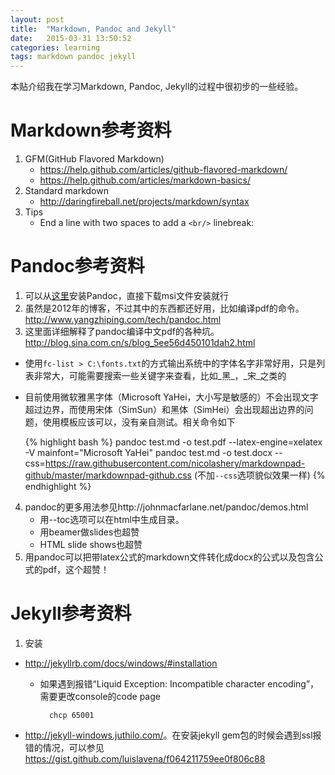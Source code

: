 ```yaml
---
layout: post
title:  "Markdown, Pandoc and Jekyll"
date:   2015-03-31 13:50:52
categories: learning
tags: markdown pandoc jekyll
---
```

本贴介绍我在学习Markdown, Pandoc, Jekyll的过程中很初步的一些经验。

# Markdown参考资料
1. GFM(GitHub Flavored Markdown)
    + <https://help.github.com/articles/github-flavored-markdown/>
    + <https://help.github.com/articles/markdown-basics/>
2. Standard markdown
    + <http://daringfireball.net/projects/markdown/syntax>
3. Tips
    + End a line with two spaces to add a `<br/>` linebreak:

# Pandoc参考资料
1. 可以从[这里](https://github.com/jgm/pandoc/releases/)安装Pandoc，直接下载msi文件安装就行
2. 虽然是2012年的博客，不过其中的东西都还好用，比如编译pdf的命令。<http://www.yangzhiping.com/tech/pandoc.html>
3. 这里面详细解释了pandoc编译中文pdf的各种坑。<http://blog.sina.com.cn/s/blog_5ee56d450101dah2.html>
  + 使用`fc-list > C:\fonts.txt`的方式输出系统中的字体名字非常好用，只是列表非常大，可能需要搜索一些关键字来查看，比如_黑_，_宋_之类的
  + 目前使用微软雅黑字体（Microsoft YaHei，大小写是敏感的）不会出现文字超过边界，而使用宋体（SimSun）和黑体（SimHei）会出现超出边界的问题，使用模板应该可以，没有亲自测试。相关命令如下
 
    {% highlight bash %}
pandoc test.md -o test.pdf --latex-engine=xelatex -V mainfont="Microsoft YaHei"
pandoc test.md -o test.docx --css=https://raw.githubusercontent.com/nicolashery/markdownpad-github/master/markdownpad-github.css (不加`--css`选项貌似效果一样)
{% endhighlight %}
4. pandoc的更多用法参见http://johnmacfarlane.net/pandoc/demos.html
    - 用--toc选项可以在html中生成目录。
    - 用beamer做slides也超赞
    - HTML slide shows也超赞
5. 用pandoc可以把带latex公式的markdown文件转化成docx的公式以及包含公式的pdf，这个超赞！


# Jekyll参考资料
1. 安装
  + <http://jekyllrb.com/docs/windows/#installation>
      + 如果遇到报错“Liquid Exception: Incompatible character encoding”，需要更改console的code page
      
          ```      
            chcp 65001
          ```
  + <http://jekyll-windows.juthilo.com/>。在安装jekyll gem包的时候会遇到ssl报错的情况，可以参见<https://gist.github.com/luislavena/f064211759ee0f806c88>

